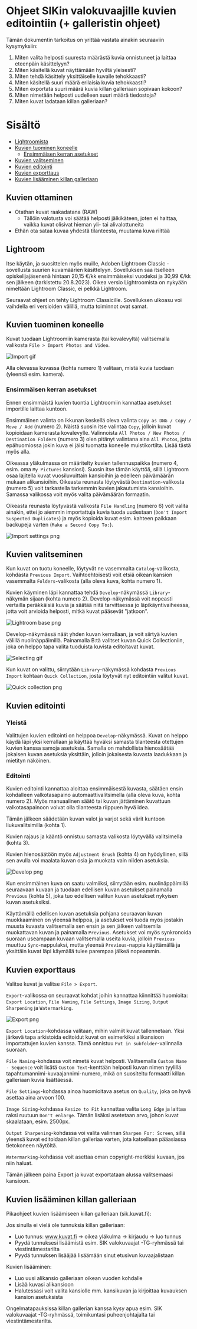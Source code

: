 # Ohjeet SIKin valokuvaajille kuvien editointiin (+ galleristin ohjeet)

Tämän dokumentin tarkoitus on yrittää vastata ainakin seuraaviin kysymyksiin:

1. Miten valita helposti suuresta määrästä kuvia onnistuneet ja laittaa eteenpäin käsittelyyn?
2. Miten käsitellä kuvat näyttämään hyviltä yleisesti?
3. Miten tehdä käsittely yksittäiselle kuvalle tehokkaasti?
4. Miten käsitellä suuri määrä erilaisia kuvia tehokkaasti?
5. Miten exportata suuri määrä kuvia killan galleriaan sopivaan kokoon?
6. Miten nimetään helposti uudelleen suuri määrä tiedostoja?
7. Miten kuvat ladataan killan galleriaan?

# Sisältö

- [Lightroomista](#lightroom)
- [Kuvien tuominen koneelle](#kuvien-tuominen-koneelle)
    - [Ensimmäisen kerran asetukset](#ensimmäisen-kerran-asetukset)
- [Kuvien valitseminen](#kuvien-valitseminen)
- [Kuvien editointi](#kuvien-editointi)
- [Kuvien exporttaus](#kuvien-exporttaus)
- [Kuvien lisääminen killan galleriaan](#kuvien-lisääminen-killan-galleriaan)

## Kuvien ottaminen
- Otathan kuvat raakadatana (RAW)
    - Tällöin valotusta voi säätää helposti jälkikäteen, joten ei haittaa, vaikka kuvat olisivat hieman yli- tai alivalottuneita
- Ethän ota sataa kuvaa yhdestä tilanteesta, muutama kuva riittää

## Lightroom

Itse käytän, ja suosittelen myös muille, Adoben Lightroom Classic -sovellusta suurien kuvamäärien käsittelyyn. Sovelluksen saa itselleen opiskelijajäsenenä hintaan 20,15 €/kk ensimmäiseksi vuodeksi ja 30,99 €/kk sen jälkeen (tarkistettu 20.8.2023). Oikea versio Lightroomista on nykyään nimeltään Lightroom Classic, ei pelkkä Lightroom.

Seuraavat ohjeet on tehty Lightroom Classicille. Sovelluksen ulkoasu voi vaihdella eri versioiden välillä, mutta toiminnot ovat samat.

## Kuvien tuominen koneelle

Kuvat tuodaan Lightroomiin kamerasta (tai kovalevyltä) valitsemalla valikosta `File > Import Photos and Video`.

![Import gif](import.gif)

Alla olevassa kuvassa (kohta numero 1) valitaan, mistä kuvia tuodaan (yleensä esim. kamera).

### Ensimmäisen kerran asetukset 

Ennen ensimmäistä kuvien tuontia Lightroomiin kannattaa asetukset importille laittaa kuntoon.

Ensimmäinen valinta on ikkunan keskellä oleva valinta `Copy as DNG / Copy / Move / Add` (numero 2). Näistä suosin itse valintaa `Copy`, jolloin kuvat kopioidaan kamerasta kovalevylle. Valinnoista `All Photos / New Photos / Destination Folders` (numero 3) olen pitänyt valintana aina `All Photos`, jotta epähuomiossa jokin kuva ei jäisi tuomatta koneelle muistikortilta. Lisää tästä myös alla.

Oikeassa yläkulmassa on määritelty kuvien tallennuspaikka (numero 4, esim. oma `My Pictures` kansiosi). Suosin itse tämän käyttöä, sillä  Lightroom osaa lajitella kuvat vuosiluvuittain kansioihin ja edelleen päivämäärän mukaan alikansioihin. Oikeasta reunasta löytyvästä `Destination`-valikosta (numero 5) voit tarkastella tarkemmin kuvien jakautumista kansioihin. Samassa valikossa voit myös valita päivämäärän formaatin.

Oikeasta reunasta löytyvästä valikosta `File Handling` (numero 6) voit valita ainakin, ettei jo aiemmin importattuja kuvia tuoda uudestaan (`Don't Import Suspected Duplicates`) ja myös kopioida kuvat esim. kahteen paikkaan backupeja varten (`Make a Second Copy To:`).

![Import settings png](import-settings.PNG)

## Kuvien valitseminen

Kun kuvat on tuotu koneelle, löytyvät ne vasemmalta `Catalog`-valikosta, kohdasta `Previous Import`. Vaihtoehtoisesti voit etsiä oikean kansion vasemmalta `Folders`-valikosta (alla oleva kuva, kohta numero 1).

Kuvien käyminen läpi kannattaa tehdä `Develop`-näkymässä `Library`-näkymän sijaan (kohta numero 2). Develop-näkymässä voit nopeasti vertailla peräkkäisiä kuvia ja säätää niitä tarvittaessa jo läpikäyntivaiheessa, jotta voit arvioida helposti, mitkä kuvat pääsevät "jatkoon".

![Lightroom base png](lightroom-base.PNG)

Develop-näkymässä näät yhden kuvan kerrallaan, ja voit siirtyä kuvien välillä nuolinäppäimillä. Painamalla B:tä valitset kuvan Quick Collectioniin, joka on helppo tapa valita tuoduista kuvista editoitavat kuvat.

![Selecting gif](select.gif)

Kun kuvat on valittu, siirrytään `Library`-näkymässä kohdasta `Previous Import` kohtaan `Quick Collection`, josta löytyvät nyt editointiin valitut kuvat.

![Quick collection png](quick-collection.PNG)

## Kuvien editointi

### Yleistä

Valittujen kuvien editointi on helppoa `Develop`-näkymässä. Kuvat on helppo käydä läpi yksi kerrallaan ja käyttää hyväksi samasta tilanteesta otettujen kuvien kanssa samoja asetuksia. Samalla on mahdollista hienosäätää jokaisen kuvan asetuksia yksittäin, jolloin jokaisesta kuvasta laadukkaan ja mietityn näköinen.

### Editointi

Kuvien editointi kannattaa aloittaa ensimmäisestä kuvasta, säätäen ensin kohdalleen valkotasapaino automaattivalitsimella (alla oleva kuva, kohta numero 2). Myös manuaalinen säätö tai kuvan jättäminen kuvattuun valkotasapainoon voivat olla tilanteesta riippuen hyvä idea. 

Tämän jälkeen säädetään kuvan valot ja varjot sekä värit kuntoon liukuvalitsimilla (kohta 1).

Kuvien rajaus ja kääntö onnistuu samasta valikosta löytyvällä valitsimella (kohta 3).

Kuvien hienosäätöön myös `Adjustment Brush` (kohta 4) on hyödyllinen, sillä sen avulla voi maalata kuvan osia ja muokata vain niiden asetuksia.

![Develop png](develop.png)

Kun ensimmäinen kuva on saatu valmiiksi, siirrytään esim. nuolinäppäimillä seuraavaan kuvaan ja tuodaan edellisen kuvan asetukset painamalla `Previous` (kohta 5), joka tuo edellisen valitun kuvan asetukset nykyisen kuvan asetuksiksi.

Käyttämällä edellisen kuvan asetuksia pohjana seuraavan kuvan muokkaaminen on yleensä helppoa, ja asetukset voi tuoda myös jostakin muusta kuvasta valitsemalla sen ensin ja sen jälkeen valitsemlla muokattavan kuvan ja painamalla `Previous`. Asetukset voi myös synkronoida suoraan useampaan kuvaan valitsemalla useita kuvia, jolloin `Previous` muuttuu `Sync`-nappulaksi, mutta yleensä `Previous`-nappia käyttämällä ja yksittäin kuvat läpi käymällä tulee parempaa jälkeä nopeammin.

## Kuvien exporttaus

Valitse kuvat ja valitse `File > Export`.

`Export`-valikossa on seuraavat kohdat joihin kannattaa kiinnittää huomioita: `Export Location`, `File Naming`, `File Settings`, `Image Sizing`, `Output Sharpening` ja `Watermarking`.

![Export png](export.png)

`Export Location`-kohdassa valitaan, mihin valmiit kuvat tallennetaan. Yksi järkevä tapa arkistoida editoidut kuvat on esimerkiksi alikansioon importattujen kuvien kanssa. Tämä onnistuu `Put in subfolder`-valinnalla suoraan.

`File Naming`-kohdassa voit nimetä kuvat helposti. Valitsemalla `Custom Name - Sequence` voit lisätä `Custom Text`-kenttään helposti kuvan nimen tyylillä tapahtumannimi-kuvaajannimi-numero, mikä on suositeltu formaatti killan galleriaan kuvia lisättäessä. 

`File Settings`-kohdassa ainoa huomioitava asetus on `Quality`, joka on hyvä asettaa aina arvoon 100.

`Image Sizing`-kohdassa `Resize to Fit` kannattaa valita `Long Edge` ja laittaa raksi ruutuun `Don't enlarge`. Tämän lisäksi asetetaan arvo, johon kuvat skaalataan, esim. 2500px. 

`Output Sharpening`-kohdassa voi valita valinnan `Sharpen For: Screen`, sillä yleensä kuvat editoidaan killan galleriaa varten, jota katsellaan pääasiassa tietokoneen näytöltä.

`Watermarking`-kohdassa voit asettaa oman copyright-merkkisi kuvaan, jos niin haluat.

Tämän jälkeen paina Export ja kuvat exportataan alussa valitsemaasi kansioon.

## Kuvien lisääminen killan galleriaan

Pikaohjeet kuvien lisäämiseen killan galleriaan (sik.kuvat.fi):

Jos sinulla ei vielä ole tunnuksia killan galleriaan:
- Luo tunnus: www.kuvat.fi &rarr; oikea yläkulma &rarr; kirjaudu &rarr; luo tunnus
- Pyydä tunnuksesi lisäämistä esim. SIK valokuvaajat -TG-ryhmässä tai viestintämestarilta
- Pyydä tunnuksen lisääjää lisäämään sinut etusivun kuvaajalistaan

Kuvien lisääminen:
- Luo uusi alikansio galleriaan oikean vuoden kohdalle
- Lisää kuvasi alikansioon
- Halutessasi voit valita kansiolle mm. kansikuvan ja kirjoittaa kuvauksen kansion asetuksista

Ongelmatapauksissa killan gallerian kanssa kysy apua esim. SIK valokuvaajat -TG-ryhmässä, toimikuntasi puheenjohtajalta tai viestintämestarilta.
